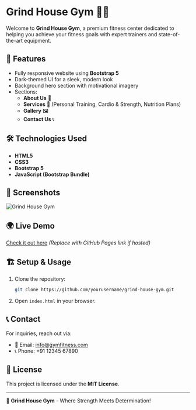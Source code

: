 # Grind House Gym 🏋️‍♂️

Welcome to **Grind House Gym**, a premium fitness center dedicated to helping you achieve your fitness goals with expert trainers and state-of-the-art equipment.

## 🚀 Features
- Fully responsive website using **Bootstrap 5**
- Dark-themed UI for a sleek, modern look
- Background hero section with motivational imagery
- Sections:
  - **About Us** 📖
  - **Services** 💪 (Personal Training, Cardio & Strength, Nutrition Plans)
  - **Gallery** 🖼️
  - **Contact Us** 📞

## 🛠️ Technologies Used
- **HTML5**
- **CSS3**
- **Bootstrap 5**
- **JavaScript (Bootstrap Bundle)**

## 📸 Screenshots
![Grind House Gym](https://img.freepik.com/premium-photo/full-body-portrait-athletic-shirtless-male-doing-biceps-workouts-with-dumbbells_763111-4476.jpg)

## 🌍 Live Demo
[Check it out here](#) *(Replace with GitHub Pages link if hosted)*

## 🏗️ Setup & Usage
1. Clone the repository:
   ```bash
   git clone https://github.com/yourusername/grind-house-gym.git
   ```
2. Open `index.html` in your browser.

## 📞 Contact
For inquiries, reach out via:
- 📧 Email: info@gymfitness.com
- 📞 Phone: +91 12345 67890

## 📜 License
This project is licensed under the **MIT License**.

---
💪 **Grind House Gym** - Where Strength Meets Determination!
